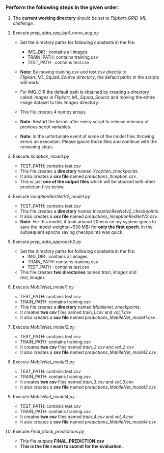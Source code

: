 ### Perform the following steps in the given order:
1. The **current working directory** should be set to *Flipkart-GRID-ML-challenge*.
   
2. Execute *prep_data_npy_by4_norm_aug.py*
     * Set the directory paths for following constants in the file:
         * IMG_DIR  : contains all images
         * TRAIN_PATH: contains training.csv
         * TEST_PATH : contains test.csv
     * **Note:** By moving training.csv and test.csv directly to *Flipkart_ML_Squad_Source directory*, the default paths in the scripts will work.
     * For IMG_DIR the default path is obtained by creating a directory called *images* in *Flipkart_ML_Squad_Source* and moving the entire image dataset to this *images* directory.
  
     * This file creates 4 numpy arrays.
  
    * **Note**: Restart the kernel after every script to release memory of previous script variables.
    *  **Note**: In the unfortunate event of some of the model files throwing errors on execution. Please ignore those files and continue with the remaining steps. 
  
3.  Execute *Xception_model.py*
    * TEST_PATH: contains test.csv  
    * This file creates a **directory** named *Xception_checkpoints*.
    * It also creates a **csv file** named *predictions_Xception.csv* . 
    * This is just **one of the output files** which will be stacked with other prediction files below. 
 

4.  Execute *InceptionResNetV2_model.py*
    * TEST_PATH: contains test.csv
    * This file creates a **directory** named *InceptionResNetv2_checkpoints*.
    * It also creates a **csv file** named *predictions_InceptionResNetV2.csv* . 
    * **Note**: For this model, it took around 20mins on my system specs to save the model weights(~630 MB) for **only the first epoch**. In the subsequent epochs saving checkpoints was quick.
  
5.  Execute *prep_data_approach2.py*
    * Set the directory paths for following constants in the file:
         * IMG_DIR   : contains all images
         * TRAIN_PATH: contains training.csv
         * TEST_PATH : contains test.csv
     * This file creates **two directories** named *train_images* and *test_images*
     

6.  Execute *MobileNet_model1.py*
    * TEST_PATH: contains test.csv
    * TRAIN_PATH: contains training.csv
    * This file creates a **directory** named *Mobilenet_checkpoints*.
    * It creates **two csv** files named *train_1.csv* and *val_1.csv*
    * It also creates a **csv file** named *predictions_MobileNet_model1.csv* . 
  
7.  Execute *MobileNet_model2.py*
    * TEST_PATH: contains test.csv
    * TRAIN_PATH: contains training.csv
    * It creates **two csv** files named *train_2.csv* and *val_2.csv*
    * It also creates a **csv file** named *predictions_MobileNet_model2.csv* . 
  
8.  Execute *MobileNet_model3.py*
    * TEST_PATH: contains test.csv
    * TRAIN_PATH: contains training.csv
    * It creates **two csv** files named *train_3.csv* and *val_3.csv*
    * It also creates a **csv file** named *predictions_MobileNet_model3.csv* . 

9.  Execute *MobileNet_model4.py*
    * TEST_PATH: contains test.csv
    * TRAIN_PATH: contains training.csv
    * It creates **two csv** files named *train_4.csv* and *val_4.csv*
    * It also creates a **csv file** named *predictions_MobileNet_model4.csv* . 
  
10. Execute *Final_stack_predictions.py*
    * This file outputs **FINAL_PREDICTION.csv**
    * **This is the file I want to submit for the evaluation.**
